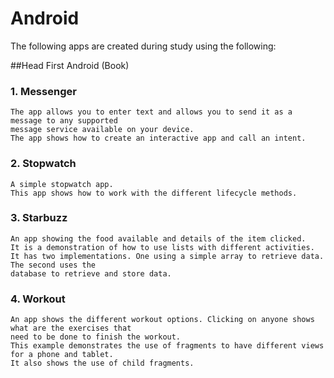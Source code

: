 # Android

The following apps are created during study using the following:

##Head First Android (Book)

### 1. Messenger
    The app allows you to enter text and allows you to send it as a message to any supported 
    message service available on your device. 
    The app shows how to create an interactive app and call an intent.

### 2. Stopwatch
    A simple stopwatch app. 
    This app shows how to work with the different lifecycle methods. 

### 3. Starbuzz
    An app showing the food available and details of the item clicked.
    It is a demonstration of how to use lists with different activities.
    It has two implementations. One using a simple array to retrieve data. The second uses the 
    database to retrieve and store data.
    
### 4. Workout
    An app shows the different workout options. Clicking on anyone shows what are the exercises that 
    need to be done to finish the workout.
    This example demonstrates the use of fragments to have different views for a phone and tablet.
    It also shows the use of child fragments.
